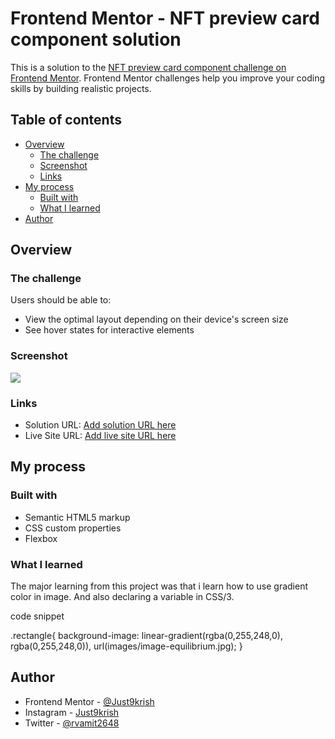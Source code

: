  # Frontend Mentor - NFT preview card component solution

This is a solution to the [NFT preview card component challenge on Frontend Mentor](https://www.frontendmentor.io/challenges/nft-preview-card-component-SbdUL_w0U). Frontend Mentor challenges help you improve your coding skills by building realistic projects. 

## Table of contents

- [Overview](#overview)
  - [The challenge](#the-challenge)
  - [Screenshot](#screenshot)
  - [Links](#links)
- [My process](#my-process)
  - [Built with](#built-with)
  - [What I learned](#what-i-learned)
- [Author](#author)


## Overview

### The challenge

Users should be able to:

- View the optimal layout depending on their device's screen size
- See hover states for interactive elements

### Screenshot

![](./screenshot.jpg)

### Links

- Solution URL: [Add solution URL here](https://your-solution-url.com)
- Live Site URL: [Add live site URL here](https://your-live-site-url.com)

## My process

### Built with

- Semantic HTML5 markup
- CSS custom properties
- Flexbox


### What I learned

The major learning from this project was that i learn how to use gradient color in image. And also declaring a variable in CSS/3.

code snippet

.rectangle{
    background-image: linear-gradient(rgba(0,255,248,0), rgba(0,255,248,0)), url(images/image-equilibrium.jpg);
}


## Author

- Frontend Mentor - [@Just9krish](https://https://www.frontendmentor.io/profile/Just9krish)
- Instagram - [Just9krish](https://www.Instagram.com/Just9krish)
- Twitter - [@rvamit2648](https://twitter.com/rvamit2648)
